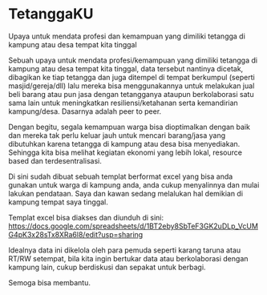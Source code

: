 # TetanggaKU
Upaya untuk mendata profesi dan kemampuan yang dimiliki tetangga di kampung atau desa tempat kita tinggal

Sebuah upaya untuk mendata profesi/kemampuan yang dimiliki tetangga di kampung atau desa tempat kita tinggal, data tersebut nantinya dicetak, dibagikan ke tiap tetangga dan juga ditempel di tempat berkumpul (seperti masjid/gereja/dll) lalu mereka bisa menggunakannya untuk melakukan jual beli barang atau pun jasa dengan tetangganya ataupun berkolaborasi satu sama lain untuk meningkatkan resiliensi/ketahanan serta kemandirian kampung/desa. Dasarnya adalah peer to peer.

Dengan begitu, segala kemampuan warga bisa dioptimalkan dengan baik dan mereka tak perlu keluar jauh untuk mencari barang/jasa yang dibutuhkan karena tetangga di kampung atau desa bisa menyediakan. Sehingga kita bisa melihat kegiatan ekonomi yang lebih lokal, resource based dan terdesentralisasi. 

Di sini sudah dibuat sebuah templat berformat excel yang bisa anda gunakan untuk warga di kampung anda, anda cukup menyalinnya dan mulai lakukan pendataan. Saya dan kawan sedang melalukan hal demikian di kampung tempat saya tinggal.

Templat excel bisa diakses dan diunduh di sini:
https://docs.google.com/spreadsheets/d/1BT2eby8SbTeF3GK2uDLp_VcUMG4pK3x28sTx8XRa6l8/edit?usp=sharing

Idealnya data ini dikelola oleh para pemuda seperti karang taruna atau RT/RW setempat, bila kita ingin bertukar data atau berkolaborasi dengan kampung lain, cukup berdiskusi dan sepakat untuk berbagi. 

Semoga bisa membantu.

